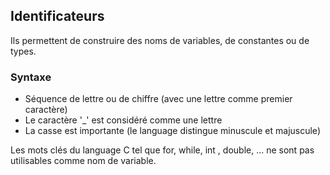 ## Identificateurs
Ils permettent de construire des noms de variables, de constantes ou de types.

### Syntaxe
- Séquence de lettre ou de chiffre (avec une lettre comme premier caractère)
- Le caractère '\_' est considéré comme une lettre
- La casse est importante (le language distingue minuscule et majuscule)

Les mots clés du language C tel que for, while, int , double, ... ne sont pas utilisables comme nom de variable.
